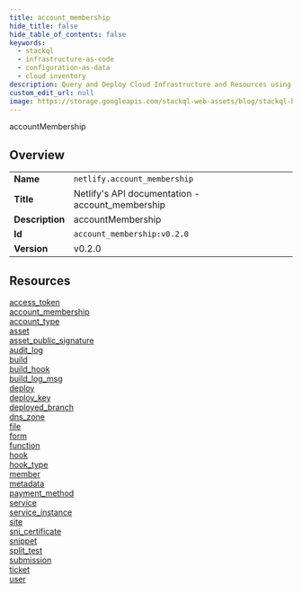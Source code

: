 ```yaml
---
title: account_membership
hide_title: false
hide_table_of_contents: false
keywords:
  - stackql
  - infrastructure-as-code
  - configuration-as-data
  - cloud inventory
description: Query and Deploy Cloud Infrastructure and Resources using SQL
custom_edit_url: null
image: https://storage.googleapis.com/stackql-web-assets/blog/stackql-blog-post-featured-image.png
---
```

accountMembership  
    

## Overview
<table><tbody>
<tr><td><b>Name</b></td><td><code>netlify.account_membership</code></td></tr>
<tr><td><b>Title</b></td><td>Netlify's API documentation - account_membership</td></tr>
<tr><td><b>Description</b></td><td>accountMembership</td></tr>
<tr><td><b>Id</b></td><td><code>account_membership:v0.2.0</code></td></tr>
<tr><td><b>Version</b></td><td>v0.2.0</td></tr>
</tbody></table>

## Resources
<div class="row">
<div class="providerDocColumn">
<a href="/docs/providers/netlify/account_membership/access_token">access_token</a><br />
<a href="/docs/providers/netlify/account_membership/account_membership">account_membership</a><br />
<a href="/docs/providers/netlify/account_membership/account_type">account_type</a><br />
<a href="/docs/providers/netlify/account_membership/asset">asset</a><br />
<a href="/docs/providers/netlify/account_membership/asset_public_signature">asset_public_signature</a><br />
<a href="/docs/providers/netlify/account_membership/audit_log">audit_log</a><br />
<a href="/docs/providers/netlify/account_membership/build">build</a><br />
<a href="/docs/providers/netlify/account_membership/build_hook">build_hook</a><br />
<a href="/docs/providers/netlify/account_membership/build_log_msg">build_log_msg</a><br />
<a href="/docs/providers/netlify/account_membership/deploy">deploy</a><br />
<a href="/docs/providers/netlify/account_membership/deploy_key">deploy_key</a><br />
<a href="/docs/providers/netlify/account_membership/deployed_branch">deployed_branch</a><br />
<a href="/docs/providers/netlify/account_membership/dns_zone">dns_zone</a><br />
<a href="/docs/providers/netlify/account_membership/file">file</a><br />
<a href="/docs/providers/netlify/account_membership/form">form</a><br />
</div>
<div class="providerDocColumn">
<a href="/docs/providers/netlify/account_membership/function">function</a><br />
<a href="/docs/providers/netlify/account_membership/hook">hook</a><br />
<a href="/docs/providers/netlify/account_membership/hook_type">hook_type</a><br />
<a href="/docs/providers/netlify/account_membership/member">member</a><br />
<a href="/docs/providers/netlify/account_membership/metadata">metadata</a><br />
<a href="/docs/providers/netlify/account_membership/payment_method">payment_method</a><br />
<a href="/docs/providers/netlify/account_membership/service">service</a><br />
<a href="/docs/providers/netlify/account_membership/service_instance">service_instance</a><br />
<a href="/docs/providers/netlify/account_membership/site">site</a><br />
<a href="/docs/providers/netlify/account_membership/sni_certificate">sni_certificate</a><br />
<a href="/docs/providers/netlify/account_membership/snippet">snippet</a><br />
<a href="/docs/providers/netlify/account_membership/split_test">split_test</a><br />
<a href="/docs/providers/netlify/account_membership/submission">submission</a><br />
<a href="/docs/providers/netlify/account_membership/ticket">ticket</a><br />
<a href="/docs/providers/netlify/account_membership/user">user</a><br />
</div>
</div>

